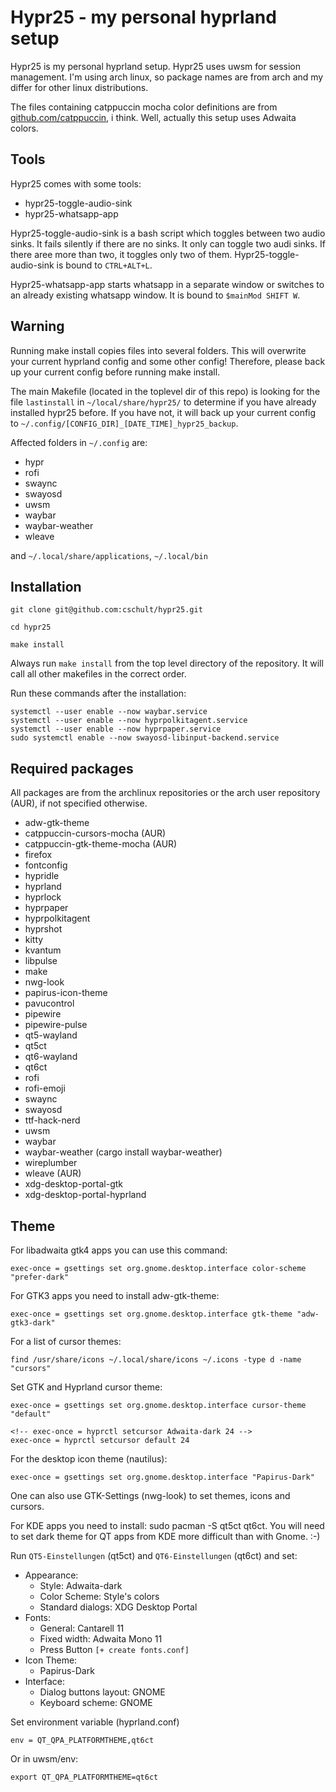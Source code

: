 # Hypr25 - my personal hyprland setup

Hypr25 is my personal hyprland setup.
Hypr25 uses uwsm for session management. I'm using arch linux, so package names
are from arch and my differ for other linux distributions.

The files containing catppuccin mocha color definitions are from
[github.com/catppuccin](https://github.com/catppuccin/), i think.
Well, actually this setup uses Adwaita colors.

## Tools

Hypr25 comes with some tools:

- hypr25-toggle-audio-sink
- hypr25-whatsapp-app

Hypr25-toggle-audio-sink is a bash script which toggles between two
audio sinks. It fails silently if there are no sinks. It only
can toggle two audi sinks. If there aree more than two, it toggles
only two of them. Hypr25-toggle-audio-sink is bound to `CTRL+ALT+L`.

Hypr25-whatsapp-app starts whatsapp in a separate window or switches
to an already existing whatsapp window. It is bound to `$mainMod SHIFT W`.

## Warning

Running make install copies files into several folders. This will overwrite your
current hyprland config and some other config! Therefore, please back up your
current config before running make install.

The main Makefile (located in the toplevel dir of this repo) is looking for the
file `lastinstall` in `~/local/share/hypr25/` to determine if you have already
installed hypr25 before. If you have not, it will back up your current config to
`~/.config/[CONFIG_DIR]_[DATE_TIME]_hypr25_backup`.

Affected folders in `~/.config` are:

- hypr
- rofi
- swaync
- swayosd
- uwsm
- waybar
- waybar-weather
- wleave

and `~/.local/share/applications`, `~/.local/bin`

## Installation

    git clone git@github.com:cschult/hypr25.git

    cd hypr25

    make install

Always run `make install` from the top level directory of the repository. It will
call all other makefiles in the correct order.

Run these commands after the installation:

    systemctl --user enable --now waybar.service
    systemctl --user enable --now hyprpolkitagent.service
    systemctl --user enable --now hyprpaper.service
    sudo systemctl enable --now swayosd-libinput-backend.service

## Required packages

All packages are from the archlinux repositories or the arch user
repository (AUR), if not specified otherwise.

- adw-gtk-theme
- catppuccin-cursors-mocha (AUR)
- catppuccin-gtk-theme-mocha (AUR)
- firefox
- fontconfig
- hypridle
- hyprland
- hyprlock
- hyprpaper
- hyprpolkitagent
- hyprshot
- kitty
- kvantum
- libpulse
- make
- nwg-look
- papirus-icon-theme
- pavucontrol
- pipewire
- pipewire-pulse
- qt5-wayland
- qt5ct
- qt6-wayland
- qt6ct
- rofi
- rofi-emoji
- swaync
- swayosd
- ttf-hack-nerd
- uwsm
- waybar
- waybar-weather (cargo install waybar-weather)
- wireplumber
- wleave (AUR)
- xdg-desktop-portal-gtk
- xdg-desktop-portal-hyprland

## Theme

For libadwaita gtk4 apps you can use this command:

    exec-once = gsettings set org.gnome.desktop.interface color-scheme "prefer-dark"

For GTK3 apps you need to install adw-gtk-theme:

    exec-once = gsettings set org.gnome.desktop.interface gtk-theme "adw-gtk3-dark"

For a list of cursor themes:

    find /usr/share/icons ~/.local/share/icons ~/.icons -type d -name "cursors"

Set GTK and Hyprland cursor theme:

    exec-once = gsettings set org.gnome.desktop.interface cursor-theme "default"

    <!-- exec-once = hyprctl setcursor Adwaita-dark 24 -->
    exec-once = hyprctl setcursor default 24

For the desktop icon theme (nautilus):

    exec-once = gsettings set org.gnome.desktop.interface "Papirus-Dark"

One can also use GTK-Settings (nwg-look) to set themes, icons and cursors.

For KDE apps you need to install: sudo pacman -S qt5ct qt6ct.
You will need to set dark theme for QT apps from KDE more difficult than
with Gnome. :-)

Run `QT5-Einstellungen` (qt5ct) and `QT6-Einstellungen` (qt6ct) and set:

- Appearance:
  - Style: Adwaita-dark
  - Color Scheme: Style's colors
  - Standard dialogs: XDG Desktop Portal
- Fonts:
  - General: Cantarell 11
  - Fixed width: Adwaita Mono 11
  - Press Button `[+ create fonts.conf]`
- Icon Theme:
  - Papirus-Dark
- Interface:
  - Dialog buttons layout: GNOME
  - Keyboard scheme: GNOME

Set environment variable (hyprland.conf)

    env = QT_QPA_PLATFORMTHEME,qt6ct

Or in uwsm/env:

    export QT_QPA_PLATFORMTHEME=qt6ct
